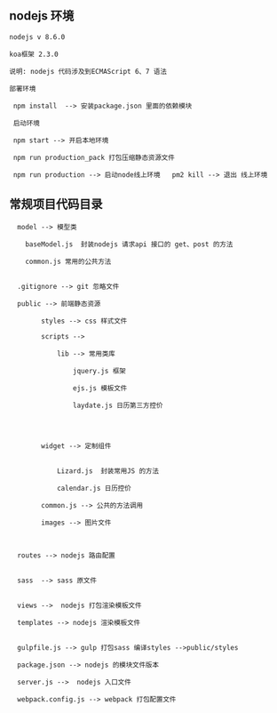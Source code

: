 ##  nodejs 环境

    nodejs v 8.6.0

    koa框架 2.3.0

    说明: nodejs 代码涉及到ECMAScript 6、7 语法

    部署环境

     npm install  --> 安装package.json 里面的依赖模块

     启动环境

     npm start --> 开启本地环境

     npm run production_pack 打包压缩静态资源文件

     npm run production --> 启动node线上环境   pm2 kill --> 退出 线上环境




## 常规项目代码目录
```
  model --> 模型类

    baseModel.js  封装nodejs 请求api 接口的 get、post 的方法

    common.js 常用的公共方法


  .gitignore --> git 忽略文件

  public --> 前端静态资源

        styles --> css 样式文件

        scripts -->

            lib --> 常用类库

                jquery.js 框架

                ejs.js 模板文件

                laydate.js 日历第三方控价




        widget --> 定制组件


            Lizard.js  封装常用JS 的方法

            calendar.js 日历控价

        common.js --> 公共的方法调用

        images --> 图片文件



  routes --> nodejs 路由配置


  sass  --> sass 原文件


  views -->  nodejs 打包渲染模板文件

  templates --> nodejs 渲染模板文件


  gulpfile.js --> gulp 打包sass 编译styles -->public/styles

  package.json --> nodejs 的模块文件版本

  server.js -->  nodejs 入口文件

  webpack.config.js --> webpack 打包配置文件

```
